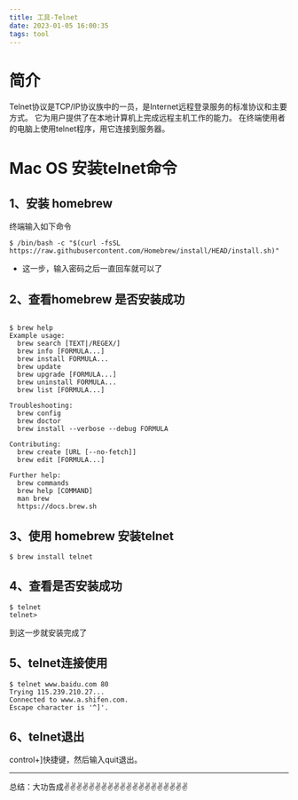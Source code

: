 ```yaml
---
title: 工具-Telnet
date: 2023-01-05 16:00:35
tags: tool
---
```


<meta name="referrer" content="no-referrer"/>


# 简介

Telnet协议是TCP/IP协议族中的一员，是Internet远程登录服务的标准协议和主要方式。 它为用户提供了在本地计算机上完成远程主机工作的能力。 在终端使用者的电脑上使用telnet程序，用它连接到服务器。

# Mac OS 安装telnet命令

## 1、安装 homebrew

终端输入如下命令

```
$ /bin/bash -c "$(curl -fsSL https://raw.githubusercontent.com/Homebrew/install/HEAD/install.sh)"
```

* 这一步，输入密码之后一直回车就可以了

##  2、查看homebrew 是否安装成功

```

$ brew help
Example usage:
  brew search [TEXT|/REGEX/]
  brew info [FORMULA...]
  brew install FORMULA...
  brew update
  brew upgrade [FORMULA...]
  brew uninstall FORMULA...
  brew list [FORMULA...]

Troubleshooting:
  brew config
  brew doctor
  brew install --verbose --debug FORMULA

Contributing:
  brew create [URL [--no-fetch]]
  brew edit [FORMULA...]

Further help:
  brew commands
  brew help [COMMAND]
  man brew
  https://docs.brew.sh
```

## 3、使用 homebrew 安装telnet

```
$ brew install telnet
```
## 4、查看是否安装成功
```
$ telnet
telnet> 
```
到这一步就安装完成了

## 5、telnet连接使用

```
$ telnet www.baidu.com 80
Trying 115.239.210.27...
Connected to www.a.shifen.com.
Escape character is '^]'.
```

## 6、telnet退出
control+]快捷键，然后输入quit退出。

---
总结：大功告成✌️✌️✌️✌️✌️✌️✌️✌️✌️✌️✌️✌️✌️✌️✌️✌️✌️✌️✌️✌️
